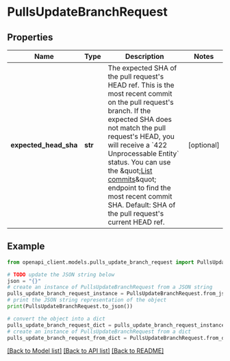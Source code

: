 # PullsUpdateBranchRequest


## Properties

Name | Type | Description | Notes
------------ | ------------- | ------------- | -------------
**expected_head_sha** | **str** | The expected SHA of the pull request&#39;s HEAD ref. This is the most recent commit on the pull request&#39;s branch. If the expected SHA does not match the pull request&#39;s HEAD, you will receive a &#x60;422 Unprocessable Entity&#x60; status. You can use the \&quot;[List commits](https://docs.github.com/enterprise-server@3.4/rest/reference/repos#list-commits)\&quot; endpoint to find the most recent commit SHA. Default: SHA of the pull request&#39;s current HEAD ref. | [optional] 

## Example

```python
from openapi_client.models.pulls_update_branch_request import PullsUpdateBranchRequest

# TODO update the JSON string below
json = "{}"
# create an instance of PullsUpdateBranchRequest from a JSON string
pulls_update_branch_request_instance = PullsUpdateBranchRequest.from_json(json)
# print the JSON string representation of the object
print(PullsUpdateBranchRequest.to_json())

# convert the object into a dict
pulls_update_branch_request_dict = pulls_update_branch_request_instance.to_dict()
# create an instance of PullsUpdateBranchRequest from a dict
pulls_update_branch_request_from_dict = PullsUpdateBranchRequest.from_dict(pulls_update_branch_request_dict)
```
[[Back to Model list]](../README.md#documentation-for-models) [[Back to API list]](../README.md#documentation-for-api-endpoints) [[Back to README]](../README.md)


